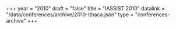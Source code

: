 +++
year = "2010"
draft = "false"
title = "IASSIST 2010"
datalink = "/data/conferences/archive/2010-Ithaca.json"
type = "conferences-archive"
+++
